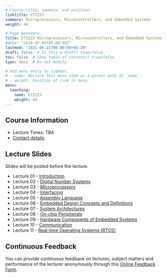 ```yaml
---
# Course title, summary, and position.
linktitle: ET2223
summary: Microprocessors, Microcontrollers, and Embedded Systems
weight: 44

# Page metadata.
title: ET2223 Microprocessors, Microcontrollers, and Embedded Systems
#date: "2018-09-09T00:00:00Z"
lastmod: "2021-06-21T00:00:00+05:30"
draft: false  # Is this a draft? true/false
toc: false  # Show table of contents? true/false
type: docs  # Do not modify.

# Add menu entry to sidebar.
# - name: Declare this menu item as a parent with ID `name`.
# - weight: Position of link in menu.
menu:
  teaching:
    name: ET2223
    weight: 44
---
```


## Course Information
<!--The lecture and office hours are shown below:-->

- Lecture Times: TBA
- [Contact details](https://academic.nimal.info/#contact)

## Lecture Slides

Slides will be posted before the lecture.

<!-- - Lecture 00 - [Preliminaries](https://academic.nimal.info/files/ET2223_00_Preliminaries.pdf) -->
- Lecture 01 - [Introduction](https://academic.nimal.info/files/ET2223_01_Introduction.pdf)
- Lecture 02 - [Digital Number Systems](https://academic.nimal.info/files/ET2223_02_Digital_number_systems)
- Lecture 03 - [Microprocessors](https://academic.nimal.info/files/ET2223_03_Microprocessors.pdf)
- Lecture 04 - [Interfacing](https://academic.nimal.info/files/ET2223_04_Interfacing.pdf)
- Lecture 05 - [Assembly Language](https://academic.nimal.info/files/ET2223_05_Assembly_language.pdf)
- Lecture 06 - [Embedded Design Concepts and Definitions](https://academic.nimal.info/files/ET2223_06_Embedded_design_concepts_and_definitions.pdf)
- Lecture 07 - [System Architectures](https://academic.nimal.info/files/ET2223_07_System_architectures.pdf)
- Lecture 08 - [On-chip Peripherals](https://academic.nimal.info/files/ET2223_08_On-chip_peripherals.pdf)
- Lecture 09 - [Hardware Components of Embedded Systems](https://academic.nimal.info/files/ET2223_09_Components.pdf)
- Lecture 10 - [Communication](https://academic.nimal.info/files/ET2223_10_Communication.pdf)
- Lecture 11 - [Real-time Operating Systems (RTOS)](https://academic.nimal.info/files/ET2223_11_RTOS.pdf)

## Continuous Feedback
You can provide continuous feedback on lectures, subject matters and performance of the lecturer anonymously through this [Online Feedback Form](https://goo.gl/forms/uCZ3rkVeeFCG9wIo2).
